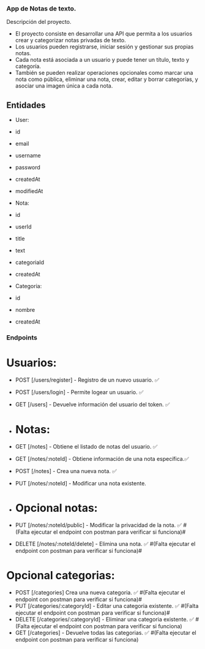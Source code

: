### App de Notas de texto.

Descripción del proyecto.

- El proyecto consiste en desarrollar una API que permita a los usuarios crear y categorizar notas privadas de texto.
- Los usuarios pueden registrarse, iniciar sesión y gestionar sus propias notas.
- Cada nota está asociada a un usuario y puede tener un título, texto y categoría.
- También se pueden realizar operaciones opcionales como marcar una nota como pública, eliminar una nota, crear, editar y borrar categorías, y asociar una imagen única a cada nota.

## Entidades

- User:

- id
- email
- username
- password
- createdAt
- modifiedAt

- Nota:

- id
- userId
- title
- text
- categoriaId
- createdAt

- Categoria:

- id
- nombre
- createdAt

### Endpoints ###

# Usuarios:

- POST [/users/register] - Registro de un nuevo usuario. ✅
- POST [/users/login] - Permite logear un usuario. ✅
- GET [/users] - Devuelve información del usuario del token. ✅

- # Notas:

- GET [/notes] - Obtiene el listado de notas del usuario. ✅
- GET [/notes/:noteId] - Obtiene información de una nota específica.✅
- POST [/notes] - Crea una nueva nota. ✅
- PUT [/notes/:noteId] - Modificar una nota existente.

- # Opcional notas:

- PUT [/notes/:noteId/public] - Modificar la privacidad de la nota. ✅ #(Falta ejecutar el endpoint con postman para verificar si funciona)#
- DELETE [/notes/:noteId/delete] - Elimina una nota. ✅ #(Falta ejecutar el endpoint con postman para verificar si funciona)#

# Opcional categorias:

- POST [/categories] Crea una nueva categoria. ✅ #(Falta ejecutar el endpoint con postman para verificar si funciona)#
- PUT [/categories/:categoryId] - Editar una categoria existente. ✅ #(Falta ejecutar el endpoint con postman para verificar si funciona)#
- DELETE [/categories/:categoryId] - Eliminar una categoria existente. ✅ #(Falta ejecutar el endpoint con postman para verificar si funciona)
- GET [/categories] - Devuelve todas las categorias. ✅ #(Falta ejecutar el endpoint con postman para verificar si funciona)
